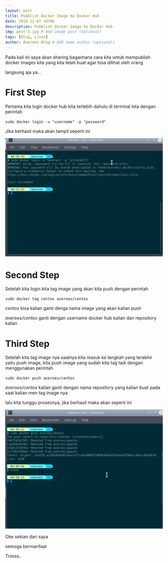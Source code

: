 ```yaml
---
layout: post
title: Pubblish Docker Image ke Docker Hub
date: 2018-12-07 +0700
description: Pubblish Docker Image ke Docker Hub
img: post-5.jpg # Add image post (optional)
tags: [Blog, Linux]
author: Averoes Blog # Add name author (optional)
---
```


Pada kali ini saya akan sharing bagaimana cara kita untuk mempublish docker images kita yang kita telah buat agar bisa dilihat oleh orang

langsung aja ya...

# First Step

Pertama kita login docker hub kita terlebih dahulu di terminal kita dengan perintah 

`sudo docker login -u "username" -p "password"`

Jika berhasil maka akan tampil seperti ini

![](../assets/img/docker-login.png)

# Second Step 

Setelah kita login kita tag image yang akan kita push dengan perintah

`sudo docker tag centos averoes/centos`

*centos* bisa kalian ganti denga nama image yang akan kalian push 

*averoes/centos* ganti dengan username docker hub kalian dan repository kalian

# Third Step

Setelah kita tag image nya saatnya kita masuk ke langkah yang terakhir yaitu push image, kita push image yang sudah kita tag tadi dengan menggunakan perintah

`sudo docker push averoes/centos`

*averoes/centos* kalian ganti dengan nama repository yang kalian buat pada saat kalian men tag image nya

lalu kita tunggu prosesnya, jika berhasil maka akan seperti ini

![](../assets/img/docker-push.png)

Oke sekian dari saya 

semoga bermanfaat

Trimss..




